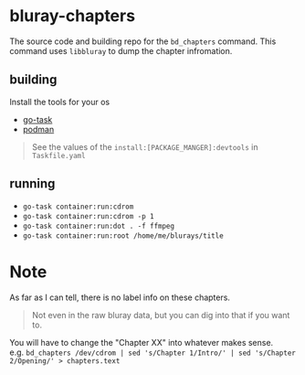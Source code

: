 # bluray-chapters
The source code and building repo for the `bd_chapters` command.
This command uses `libbluray` to dump the chapter infromation.

## building

Install the tools for your os
* [go-task](https://taskfile.dev/installation/)
* [podman](https://podman.io/docs/installation)

> See the values of the `install:[PACKAGE_MANGER]:devtools` in `Taskfile.yaml`

## running

* `go-task container:run:cdrom`
* `go-task container:run:cdrom -p 1`
* `go-task container:run:dot . -f ffmpeg`
* `go-task container:run:root /home/me/blurays/title`

# Note

As far as I can tell, there is no label info on these chapters.
> Not even in the raw bluray data, but you can dig into that if you want to.

You will have to change the "Chapter XX" into whatever makes sense.  
e.g. `bd_chapters /dev/cdrom | sed 's/Chapter 1/Intro/' | sed 's/Chapter 2/Opening/' > chapters.text`
